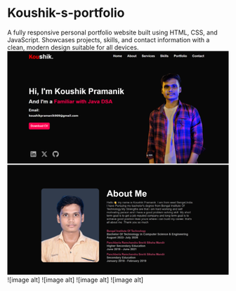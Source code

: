 # Koushik-s-portfolio
A fully responsive personal portfolio website built using HTML, CSS, and JavaScript. Showcases projects, skills, and contact information with a clean, modern design suitable for all devices.
![image alt](https://github.com/Koushik-Pramanik/Koushik-s-portfolio/blob/main/Screenshot%202025-08-01%20083044.png?raw=true)
![image alt](https://github.com/Koushik-Pramanik/Koushik-s-portfolio/blob/main/Screenshot%202025-08-01%20083118.png?raw=true)
![image alt]
![image alt]
![image alt]
![image alt]
